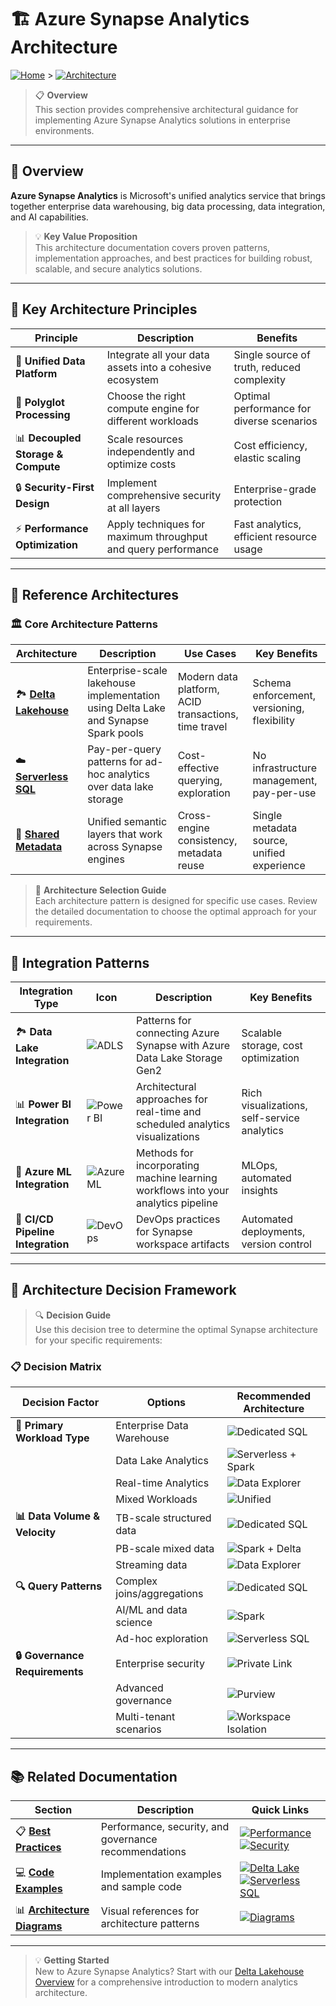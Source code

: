 # 🏗️ Azure Synapse Analytics Architecture

[![Home](https://img.shields.io/badge/🏠-Home-blue)](../) > [![Architecture](https://img.shields.io/badge/🏗️-Architecture-green)](#)

> 📋 **Overview**  
> This section provides comprehensive architectural guidance for implementing Azure Synapse Analytics solutions in enterprise environments.

---

## 🌟 Overview

**Azure Synapse Analytics** is Microsoft's unified analytics service that brings together enterprise data warehousing, big data processing, data integration, and AI capabilities. 

> 💡 **Key Value Proposition**  
> This architecture documentation covers proven patterns, implementation approaches, and best practices for building robust, scalable, and secure analytics solutions.

---

## 🎯 Key Architecture Principles

| Principle | Description | Benefits |
|-----------|-------------|----------|
| 🔗 **Unified Data Platform** | Integrate all your data assets into a cohesive ecosystem | Single source of truth, reduced complexity |
| 🔄 **Polyglot Processing** | Choose the right compute engine for different workloads | Optimal performance for diverse scenarios |
| 📊 **Decoupled Storage & Compute** | Scale resources independently and optimize costs | Cost efficiency, elastic scaling |
| 🔒 **Security-First Design** | Implement comprehensive security at all layers | Enterprise-grade protection |
| ⚡ **Performance Optimization** | Apply techniques for maximum throughput and query performance | Fast analytics, efficient resource usage |

---

## 📐 Reference Architectures

### 🏛️ Core Architecture Patterns

| Architecture | Description | Use Cases | Key Benefits |
|--------------|-------------|-----------|-------------|
| 🏞️ **[Delta Lakehouse](./delta-lakehouse/)** | Enterprise-scale lakehouse implementation using Delta Lake and Synapse Spark pools | Modern data platform, ACID transactions, time travel | Schema enforcement, versioning, flexibility |
| ☁️ **[Serverless SQL](./serverless-sql/)** | Pay-per-query patterns for ad-hoc analytics over data lake storage | Cost-effective querying, exploration | No infrastructure management, pay-per-use |
| 🔗 **[Shared Metadata](./shared-metadata/)** | Unified semantic layers that work across Synapse engines | Cross-engine consistency, metadata reuse | Single metadata source, unified experience |

> 📝 **Architecture Selection Guide**  
> Each architecture pattern is designed for specific use cases. Review the detailed documentation to choose the optimal approach for your requirements.

---

## 🔌 Integration Patterns

| Integration Type | Icon | Description | Key Benefits |
|------------------|------|-------------|-------------|
| 🏞️ **Data Lake Integration** | ![ADLS](https://img.shields.io/badge/ADLS-Gen2-blue) | Patterns for connecting Azure Synapse with Azure Data Lake Storage Gen2 | Scalable storage, cost optimization |
| 📊 **Power BI Integration** | ![Power BI](https://img.shields.io/badge/Power-BI-yellow) | Architectural approaches for real-time and scheduled analytics visualizations | Rich visualizations, self-service analytics |
| 🤖 **Azure ML Integration** | ![Azure ML](https://img.shields.io/badge/Azure-ML-green) | Methods for incorporating machine learning workflows into your analytics pipeline | MLOps, automated insights |
| 🚀 **CI/CD Pipeline Integration** | ![DevOps](https://img.shields.io/badge/Azure-DevOps-purple) | DevOps practices for Synapse workspace artifacts | Automated deployments, version control |

---

## 🎯 Architecture Decision Framework

> 🔍 **Decision Guide**  
> Use this decision tree to determine the optimal Synapse architecture for your specific requirements:

### 📋 Decision Matrix

| Decision Factor | Options | Recommended Architecture |
|----------------|---------|-------------------------|
| **🎯 Primary Workload Type** | Enterprise Data Warehouse | ![Dedicated SQL](https://img.shields.io/badge/Dedicated-SQL_Pool-blue) |
| | Data Lake Analytics | ![Serverless + Spark](https://img.shields.io/badge/Serverless_SQL-+_Spark-green) |
| | Real-time Analytics | ![Data Explorer](https://img.shields.io/badge/Synapse-Data_Explorer-orange) |
| | Mixed Workloads | ![Unified](https://img.shields.io/badge/Unified-Multi_Engine-purple) |
| **📊 Data Volume & Velocity** | TB-scale structured data | ![Dedicated SQL](https://img.shields.io/badge/Dedicated-SQL_Pool-blue) |
| | PB-scale mixed data | ![Spark + Delta](https://img.shields.io/badge/Spark-+_Delta_Lake-green) |
| | Streaming data | ![Data Explorer](https://img.shields.io/badge/Data_Explorer-Streaming-orange) |
| **🔍 Query Patterns** | Complex joins/aggregations | ![Dedicated SQL](https://img.shields.io/badge/Dedicated-SQL_Pool-blue) |
| | AI/ML and data science | ![Spark](https://img.shields.io/badge/Apache-Spark-red) |
| | Ad-hoc exploration | ![Serverless SQL](https://img.shields.io/badge/Serverless-SQL_Pool-lightblue) |
| **🔒 Governance Requirements** | Enterprise security | ![Private Link](https://img.shields.io/badge/Private-Link_+_VNet-darkblue) |
| | Advanced governance | ![Purview](https://img.shields.io/badge/Microsoft-Purview-teal) |
| | Multi-tenant scenarios | ![Workspace Isolation](https://img.shields.io/badge/Workspace-Isolation-gray) |

---

## 📚 Related Documentation

| Section | Description | Quick Links |
|---------|-------------|------------|
| 📋 **[Best Practices](../best-practices/)** | Performance, security, and governance recommendations | [![Performance](https://img.shields.io/badge/⚡-Performance-green)](#) [![Security](https://img.shields.io/badge/🔒-Security-red)](#) |
| 💻 **[Code Examples](../code-examples/)** | Implementation examples and sample code | [![Delta Lake](https://img.shields.io/badge/🏞️-Delta_Lake-blue)](#) [![Serverless SQL](https://img.shields.io/badge/☁️-Serverless_SQL-lightblue)](#) |
| 📊 **[Architecture Diagrams](../diagrams/architecture-diagrams.md)** | Visual references for architecture patterns | [![Diagrams](https://img.shields.io/badge/📐-Diagrams-purple)](#) |

---

> 💡 **Getting Started**  
> New to Azure Synapse Analytics? Start with our [Delta Lakehouse Overview](./delta-lakehouse-overview.md) for a comprehensive introduction to modern analytics architecture.
